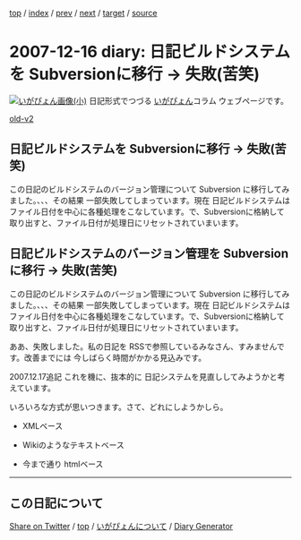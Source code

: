 [top](../index.html) 
 / [index](index.html) 
 / [prev](https://igapyon.github.io/diary/2007/ig071214.html) 
 / [next](https://igapyon.github.io/diary/2007/ig071225.html) 
 / [target](https://igapyon.github.io/diary/2007/ig071216.html) 
 / [source](https://github.com/igapyon/diary/blob/gh-pages/2007/ig071216.html.src.md) 

2007-12-16 diary: 日記ビルドシステムを Subversionに移行 -> 失敗(苦笑)
=====================================================================================================
[![いがぴょん画像(小)](https://igapyon.github.io/diary/images/iga200306s.jpg "いがぴょん")](https://igapyon.github.io/diary/memo/memoigapyon.html) 日記形式でつづる [いがぴょん](https://igapyon.github.io/diary/memo/memoigapyon.html)コラム ウェブページです。

[old-v2](ig071216-orig.html)

## 日記ビルドシステムを Subversionに移行 -> 失敗(苦笑)

この日記のビルドシステムのバージョン管理について  Subversion に移行してみました。、、、その結果 一部失敗してしまっています。現在 日記ビルドシステムはファイル日付を中心に各種処理をこなしています。で、Subversionに格納して取り出すと、ファイル日付が処理日にリセットされていまいます。


## 日記ビルドシステムのバージョン管理を Subversionに移行 -> 失敗(苦笑)

この日記のビルドシステムのバージョン管理について  Subversion に移行してみました。、、、その結果 一部失敗してしまっています。現在 日記ビルドシステムはファイル日付を中心に各種処理をこなしています。で、Subversionに格納して取り出すと、ファイル日付が処理日にリセットされていまいます。

ああ、失敗しました。私の日記を RSSで参照しているみなさん、すみませんです。改善までには 今しばらく時間がかかる見込みです。

2007.12.17追記 これを機に、抜本的に 日記システムを見直ししてみようかと考えています。

いろいろな方式が思いつきます。さて、どれにしようかしら。

* XMLベース
  
* Wikiのようなテキストベース
  
* 今まで通り htmlベース

----------------------------------------------------------------------------------------------------

## この日記について

[Share on Twitter](https://twitter.com/intent/tweet?hashtags=igapyon%2Cdiary%2C%E3%81%84%E3%81%8C%E3%81%B4%E3%82%87%E3%82%93&text=%E6%97%A5%E8%A8%98%E3%83%93%E3%83%AB%E3%83%89%E3%82%B7%E3%82%B9%E3%83%86%E3%83%A0%E3%82%92+Subversion%E3%81%AB%E7%A7%BB%E8%A1%8C+-%3E+%E5%A4%B1%E6%95%97%28%E8%8B%A6%E7%AC%91%29&url=https%3A%2F%2Figapyon.github.io%2Fdiary%2F2007%2Fig071216.html) / [top](../index.html) / [いがぴょんについて](https://igapyon.github.io/diary/memo/memoigapyon.html) / [Diary Generator](https://github.com/igapyon/igapyonv3)
